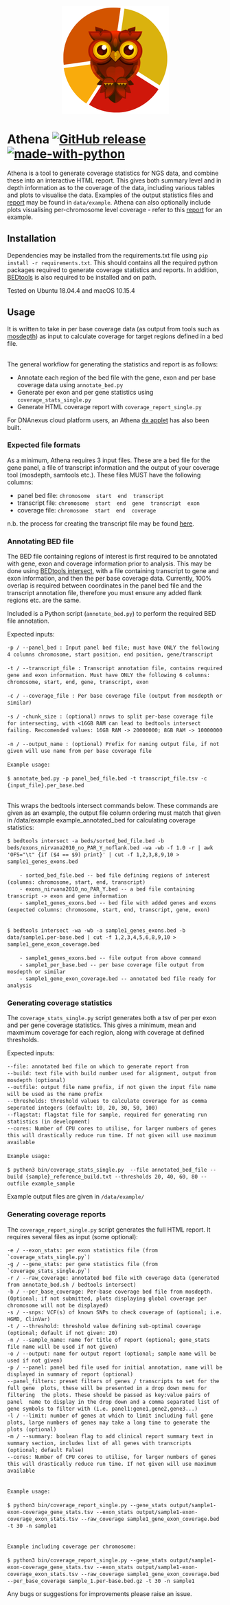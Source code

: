 <p align="center">
    <img height="250" width="250" src="data/static/images/logo.png">
</p>


# Athena [![GitHub release][release-image]][release-url] [![made-with-python][python-image]][python-url]


Athena is a tool to generate coverage statistics for NGS data, and combine these into an interactive HTML report. This gives both summary level and in depth information as to the coverage of the data, including various tables and plots to visualise the data. Examples of the output statistics files and [report][report-link] may be found in `data/example`. Athena can also optionally include plots visualising per-chromosome level coverage - refer to this [report][per-chromosome-coverage-report-link] for an example.<br>


## Installation

Dependencies may be installed from the requirements.txt file using ```pip install -r requirements.txt```.
This should contains all the required python packages required to generate coverage statistics and reports.
In addition, [BEDtools][bedtools-url] is also required to be installed and on path.

Tested on Ubuntu 18.04.4 and macOS 10.15.4

## Usage

It is written to take in per base coverage data (as output from tools such as [mosdepth][mosdepth-url]) as input to calculate coverage for target regions defined in a bed file. <br></br>

The general workflow for generating the statistics and report is as follows: <br>
- Annotate each region of the bed file with the gene, exon and per base coverage data using `annotate_bed.py`
- Generate per exon and per gene statistics using `coverage_stats_single.py`
- Generate HTML coverage report with `coverage_report_single.py`

For DNAnexus cloud platform users, an Athena [dx applet][dx-url] has also been built.


### Expected file formats

As a minimum, Athena requires 3 input files. These are a bed file for the gene panel, a file of transcript information and the output of your coverage tool (mosdepth, samtools etc.). These files MUST have the following columns:

- panel bed file: `chromosome  start  end  transcript`
- transcript file: `chromosome  start  end  gene  transcript  exon`
- coverage file: `chromosome  start  end  coverage`

n.b. the process for creating the transcript file may be found [here][transcript-file-url].

### Annotating BED file
The BED file containing regions of interest is first required to be annotated with gene, exon and coverage information prior to analysis. This may be done using [BEDtools intersect][bedtools-intersect-url], with a file containing transcript to gene and exon information, and then the per base coverage data. Currently, 100% overlap is required between coordinates in the panel bed file and the transcript annotation file, therefore you must ensure any added flank regions etc. are the same.<br>

Included is a Python script (`annotate_bed.py`) to perform the required BED file annotation.

Expected inputs:

```
-p / --panel_bed : Input panel bed file; must have ONLY the following 4 columns chromosome, start position, end position, gene/transcript

-t / --transcript_file : Transcript annotation file, contains required gene and exon information. Must have ONLY the following 6 columns:
chromosome, start, end, gene, transcript, exon

-c / --coverage_file : Per base coverage file (output from mosdepth or similar)

-s / -chunk_size : (optional) nrows to split per-base coverage file for intersecting, with <16GB RAM can lead to bedtools intersect failing. Reccomended values: 16GB RAM -> 20000000; 8GB RAM -> 10000000

-n / --output_name : (optional) Prefix for naming output file, if not given will use name from per base coverage file

Example usage:

$ annotate_bed.py -p panel_bed_file.bed -t transcript_file.tsv -c {input_file}.per_base.bed
```
<br>
This wraps the bedtools intersect commands below. These commands are given as an example, the output file column ordering must match that given in /data/example example_annotated_bed for calculating coverage statistics:
<br>

```
$ bedtools intersect -a beds/sorted_bed_file.bed -b beds/exons_nirvana2010_no_PAR_Y_noflank.bed -wa -wb -f 1.0 -r | awk 'OFS="\t" {if ($4 == $9) print}' | cut -f 1,2,3,8,9,10 > sample1_genes_exons.bed

    - sorted_bed_file.bed -- bed file defining regions of interest (columns: chromosome, start, end, transcript)
    - exons_nirvana2010_no_PAR_Y.bed -- a bed file containing transcript -> exon and gene information
    - sample1_genes_exons.bed -- bed file with added genes and exons (expected columns: chromosome, start, end, transcript, gene, exon)


$ bedtools intersect -wa -wb -a sample1_genes_exons.bed -b data/sample1.per-base.bed | cut -f 1,2,3,4,5,6,8,9,10 > sample1_gene_exon_coverage.bed

    - sample1_genes_exons.bed -- file output from above command
    - sample1_per_base.bed -- per base coverage file output from mosdepth or similar
    - sample1_gene_exon_coverage.bed -- annotated bed file ready for analysis
```


### Generating coverage statistics
The `coverage_stats_single.py` script generates both a tsv of per per exon and per gene coverage statistics. This gives a minimum, mean and maxmimum coverage for each region, along with coverage at defined thresholds.

Expected inputs:

```
--file: annotated bed file on which to generate report from
--build: text file with build number used for alignment, output from mosdepth (optional)
--outfile: output file name prefix, if not given the input file name will be used as the name prefix
--thresholds: threshold values to calculate coverage for as comma seperated integers (default: 10, 20, 30, 50, 100)
--flagstat: flagstat file for sample, required for generating run statistics (in development)
--cores: Number of CPU cores to utilise, for larger numbers of genes this will drastically reduce run time. If not given will use maximum available

Example usage:

$ python3 bin/coverage_stats_single.py  --file annotated_bed_file --build {sample}_reference_build.txt --thresholds 20, 40, 60, 80 --outfile example_sample
```

Example output files are given in `/data/example/`


### Generating coverage reports
The `coverage_report_single.py` script generates the full HTML report. It requires several files as input (some optional):

```
-e / --exon_stats: per exon statistics file (from `coverage_stats_single.py`)
-g / --gene_stats: per gene statistics file (from `coverage_stats_single.py`)
-r / --raw_coverage: annotated bed file with coverage data (generated from annotate_bed.sh / bedtools intersect)
-b / --per_base_coverage: Per-base coverage bed file from mosdepth. (Optional; if not submitted, plots displaying global coverage per chromosome will not be displayed)
-s / --snps: VCF(s) of known SNPs to check coverage of (optional; i.e. HGMD, ClinVar)
-t / --threshold: threshold value defining sub-optimal coverage (optional; default if not given: 20)
-n / --sample_name: name for title of report (optional; gene_stats file name will be used if not given)
-o / --output: name for output report (optional; sample name will be used if not given)
-p / --panel: panel bed file used for initial annotation, name will be displayed in summary of report (optional)
--panel_filters: preset filters of genes / transcripts to set for the full gene  plots, these will be presented in a drop down menu for filtering  the plots. These should be passed as key:value pairs of panel  name to display in the drop down and a comma separated list of  gene symbols to filter with (i.e. panel1:gene1,gene2,gene3...)
-l / --limit: number of genes at which to limit including full gene plots, large numbers of genes may take a long time to generate the plots (optional)
-m / --summary: boolean flag to add clinical report summary text in summary section, includes list of all genes with transcripts (optional; default False)
--cores: Number of CPU cores to utilise, for larger numbers of genes this will drastically reduce run time. If not given will use maximum available


Example usage:

$ python3 bin/coverage_report_single.py --gene_stats output/sample1-exon-coverage_gene_stats.tsv --exon_stats output/sample1-exon-coverage_exon_stats.tsv --raw_coverage sample1_gene_exon_coverage.bed -t 30 -n sample1


Example including coverage per chromosome:

$ python3 bin/coverage_report_single.py --gene_stats output/sample1-exon-coverage_gene_stats.tsv --exon_stats output/sample1-exon-coverage_exon_stats.tsv --raw_coverage sample1_gene_exon_coverage.bed --per_base_coverage sample_1.per-base.bed.gz -t 30 -n sample1
```


Any bugs or suggestions for improvements please raise an issue.


[release-image]: https://img.shields.io/github/v/release/eastgenomics/athena
[release-url]: https://github.com/eastgenomics/athena/releases
[python-image]: https://img.shields.io/badge/Made%20with-Python-1f425f.svg
[python-url]: https://www.python.org/

[report-link]: https://htmlpreview.github.io/?https://github.com/eastgenomics/athena/blob/master/data/example/Example_coverage_report.html
[per-chromosome-coverage-report-link]: https://htmlpreview.github.io/?https://github.com/eastgenomics/athena/blob/master/data/example/Example_coverage_report.with_per_chromosome_coverage.html


[bedtools-url]: https://bedtools.readthedocs.io/en/latest/content/installation.html
[bedtools-intersect-url]: https://bedtools.readthedocs.io/en/latest/content/tools/intersect.html
[mosdepth-url]: https://github.com/brentp/mosdepth

[dx-url]: https://github.com/eastgenomics/eggd_athena
[transcript-file-url]: https://cuhbioinformatics.atlassian.net/wiki/spaces/P/pages/2241101840/Generating+transcripts+file+for+Athena
